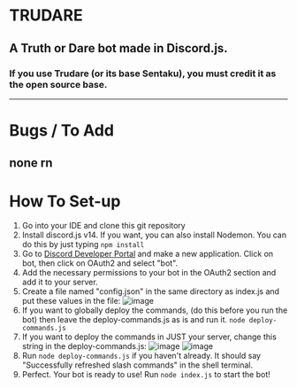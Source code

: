 # TRUDARE
## A Truth or Dare bot made in Discord.js.
### If you use Trudare (or its base Sentaku), you must credit it as the open source base.
---
# Bugs / To Add
none rn
---
# How To Set-up
1. Go into your IDE and clone this git repository
2. Install discord.js v14. If you want, you can also install Nodemon. You can do this by just typing `npm install`
3. Go to [Discord Developer Portal](https://discord.com/developers/applications) and make a new application. Click on bot, then click on OAuth2 and select "bot".
4. Add the necessary permissions to your bot in the OAuth2 section and add it to your server.
5. Create a file named "config.json" in the same directory as index.js and put these values in the file:
![image](https://github.com/dumprr/Sentaku/assets/140656627/4e496457-035d-4e14-b336-b0fff66195d4)
6. If you want to globally deploy the commands, (do this before you run the bot) then leave the deploy-commands.js as is and run it. `node deploy-commands.js`
7. If you want to deploy the commands in JUST your server, change this string in the deploy-commands.js:
![image](https://github.com/dumprr/Sentaku/assets/140656627/f026dc03-7891-4004-8daf-f1bd6e12e3fd)
![image](https://github.com/dumprr/Sentaku/assets/140656627/b08827c6-4331-4301-9fa7-94aafcb72bb8)
8. Run `node deploy-commands.js` if you haven't already. It should say "Successfully refreshed slash commands" in the shell terminal.
9. Perfect. Your bot is ready to use! Run `node index.js` to start the bot!

